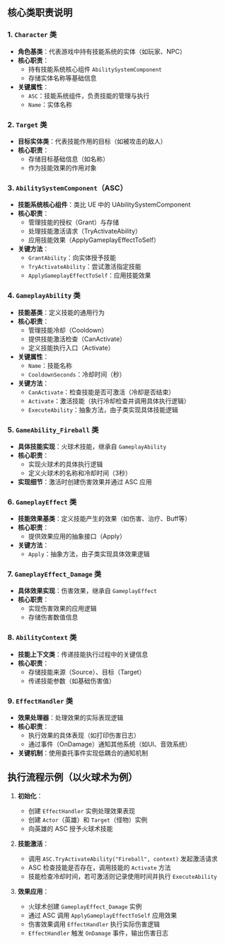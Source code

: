 ## 核心类职责说明

### 1. `Character` 类

- **角色基类**：代表游戏中持有技能系统的实体（如玩家、NPC）
- **核心职责**：
  - 持有技能系统核心组件 `AbilitySystemComponent`
  - 存储实体名称等基础信息
- **关键属性**：
  - `ASC`：技能系统组件，负责技能的管理与执行
  - `Name`：实体名称

### 2. `Target` 类

- **目标实体类**：代表技能作用的目标（如被攻击的敌人）
- **核心职责**：
  - 存储目标基础信息（如名称）
  - 作为技能效果的作用对象

### 3. `AbilitySystemComponent`（ASC）

- **技能系统核心组件**：类比 UE 中的 UAbilitySystemComponent
- **核心职责**：
  - 管理技能的授权（Grant）与存储
  - 处理技能激活请求（TryActivateAbility）
  - 应用技能效果（ApplyGameplayEffectToSelf）
- **关键方法**：
  - `GrantAbility`：向实体授予技能
  - `TryActivateAbility`：尝试激活指定技能
  - `ApplyGameplayEffectToSelf`：应用技能效果

### 4. `GameplayAbility` 类

- **技能基类**：定义技能的通用行为
- **核心职责**：
  - 管理技能冷却（Cooldown）
  - 提供技能激活检查（CanActivate）
  - 定义技能执行入口（Activate）
- **关键属性**：
  - `Name`：技能名称
  - `CooldownSeconds`：冷却时间（秒）
- **关键方法**：
  - `CanActivate`：检查技能是否可激活（冷却是否结束）
  - `Activate`：激活技能（执行冷却检查并调用具体执行逻辑）
  - `ExecuteAbility`：抽象方法，由子类实现具体技能逻辑

### 5. `GameAbility_Fireball` 类

- **具体技能实现**：火球术技能，继承自 `GameplayAbility`
- **核心职责**：
  - 实现火球术的具体执行逻辑
  - 定义火球术的名称和冷却时间（3秒）
- **实现细节**：激活时创建伤害效果并通过 ASC 应用

### 6. `GameplayEffect` 类

- **技能效果基类**：定义技能产生的效果（如伤害、治疗、Buff等）
- **核心职责**：
  - 提供效果应用的抽象接口（Apply）
- **关键方法**：
  - `Apply`：抽象方法，由子类实现具体效果逻辑

### 7. `GameplayEffect_Damage` 类

- **具体效果实现**：伤害效果，继承自 `GameplayEffect`
- **核心职责**：
  - 实现伤害效果的应用逻辑
  - 存储伤害数值信息

### 8. `AbilityContext` 类

- **技能上下文类**：传递技能执行过程中的关键信息
- **核心职责**：
  - 存储技能来源（Source）、目标（Target）
  - 传递技能参数（如基础伤害值）

### 9. `EffectHandler` 类

- **效果处理器**：处理效果的实际表现逻辑
- **核心职责**：
  - 执行效果的具体表现（如打印伤害日志）
  - 通过事件（OnDamage）通知其他系统（如UI、音效系统）
- **关键机制**：使用委托事件实现低耦合的通知机制


## 执行流程示例（以火球术为例）

1. **初始化**：

   - 创建 `EffectHandler` 实例处理效果表现
   - 创建 `Actor`（英雄）和 `Target`（怪物）实例
   - 向英雄的 ASC 授予火球术技能

2. **技能激活**：

   - 调用 `ASC.TryActivateAbility("Fireball", context)` 发起激活请求
   - ASC 检查技能是否存在，调用技能的 `Activate` 方法
   - 技能检查冷却时间，若可激活则记录使用时间并执行 `ExecuteAbility`

3. **效果应用**：

   - 火球术创建 `GameplayEffect_Damage` 实例
   - 通过 ASC 调用 `ApplyGameplayEffectToSelf` 应用效果
   - 伤害效果调用 `EffectHandler` 执行实际伤害逻辑
   - `EffectHandler` 触发 `OnDamage` 事件，输出伤害日志

   
